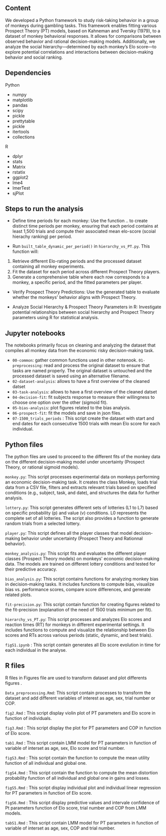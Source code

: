 ## Content 
We developed a Python framework to study risk-taking behavior in a group of monkeys during gambling tasks. This framework enables fitting various Prospect Theory (PT) models, based on Kahneman and Tversky (1979), to a dataset of monkey behavioral responses. It allows for comparisons between observed behavior and rational decision-making models. Additionally, we analyze the social hierarchy—determined by each monkey’s Elo score—to explore potential correlations and interactions between decision-making behavior and social ranking.


## Dependencies

Python
- numpy
- matplotlib
- pandas
- scipy
- pickle
- prettytable
- pickle
- itertools
- collections

R
- dplyr
- stats
- Matrix
- rstatix
- ggplot2
- lme4
- lmerTest
- sjPlot

## Steps to run the analysis


- Define time periods for each monkey: Use the function .. to create distinct time periods per monkey, ensuring that each period contains at least 1,500 trials and compute their associated mean elo-score (scoial hierachy ranking) per period.

- Run `built_table_dynamic_per_period()` in `hierarchy_vs_PT.py`. This function will:
1)  Retrieve different Elo-rating periods and the processed dataset containing all monkey experiments.
2) Fit the dataset for each period across different Prospect Theory players.
3) Generate a comprehensive table where each row corresponds to a monkey, a specific period, and the fitted parameters per player.

- Verify Prospect Theory Predictions: Use the generated table to evaluate whether the monkeys' behavior aligns with Prospect Theory.

- Analyze Social Hierarchy & Prospect Theory Parameters in R: Investigate potential relationships between social hierarchy and Prospect Theory parameters using R for statistical analysis.


## Jupyter notebooks

The notebooks primarily focus on cleaning and analyzing the dataset that compiles all monkey data from the economic risky decision-making task.

- `00-common`: gather common functions used in other notenook. 
`01-preprocessing`: read and process the original dataset to ensure that tasks are named properly. The original dataset is untouched and the processed dataset is saved using an alternative filename.
- `02-dataset-analysis`:  allows to have a first overview of the cleaned datset
- `03-task-analysis`:  allows to have a first overview of the cleaned datset
- `04-decision-fit`: fit subjects response to measure their willingness to choose one option over the other (sigmoid fit).
- `05-bias-analysis`: plot figures related to the bias analysis. 
- `06-prospect-fit`: fit the models and save in json files.
- `07-1500_trials_periods` : This script create the dataset with start and end dates for each consecutive 1500 trials with mean Elo score for each individual.


## Python files 

The python files are used to proceed to the different fits of the monkey data on the different decision-making model under uncertainty (Prospect Theory, or rational sigmoid models). 


`monkey.py`: This script processes experimental data on monkeys performing an economic decision-making task. It creates the class Monkey, loads trial data from a CSV file, filters and extracts relevant trials based on specified conditions (e.g., subject, task, and date), and structures the data for further analysis.

`lottery.py`: This script generates different sets of lotteries (L1 to L7) based on specific probability (p) and value (v) conditions. 
L0 represents the complete set of all lotteries. The script also provides a function to generate random trials from a selected lottery.

`player.py`: This script defines all the player classes that model decision-making behavior under uncertainty (Prospect Theory and Rationnal behavior). 

`monkey_analysis.py`: This script fits and evaluates the different player classes (Prospect Theory models) on monkeys' economic decision-making data. The models are trained on different lottery conditions and tested for their predictive accuracy.

`bias_analysis.py`: This script contains functions for analyzing monkey bias in decision-making tasks. It includes functions to compute bias, visualize bias vs. performance scores, compare score differences, and generate related plots.

`fit-precision.py`: This script contain function for creating figures related to the fit-precision (explanation of the need of 1500 trials minimum per fit).

`hierarchy_vs_PT.py`: This script processes and analyzes Elo scores and reaction times (RT) for monkeys in different experimental settings. It includes functions to compute and visualize the relationship between Elo scores and RTs across various periods
(static, dynamic, and best trials).

`figS1.ipynb` : This script contain generates all Elo score evolution in time for each individual in the analyse.

## R files

R files in Figures file are used to transform dataset and plot differents figures .

`Data_preprocessing.Rmd`: This script contain processes to transform the dataset and add different variables of interest as age, sex, trial number or COP.

`fig2.Rmd` : This script display violin plot of PT parameters and Elo score in function of individuals.

`fig3.Rmd` : This script display the plot for PT parameters and COP in function of Elo score.

`tab1.Rmd` : This script contain LMM model for PT parameters in function of variable of interset as age, sex, Elo score and trial number.

`figS3.Rmd` : This script contain the function to compute the mean utility function of all individual and global one.

`figS4.Rmd` : This script contain the function to compute the mean distortion probability function of all individual and global one in gains and losses.

`figS5.Rmd` : This script display individual plot and individual linear regression for PT parameters in function of Elo score.

`figS6.Rmd` : This script display predictive values and intervale confidence of Pt parameters function of Elo score, trial number and COP from LMM models.

`tabS1.Rmd` : This script contain LMM model for PT parameters in function of variable of interset as age, sex, COP and trial number.

